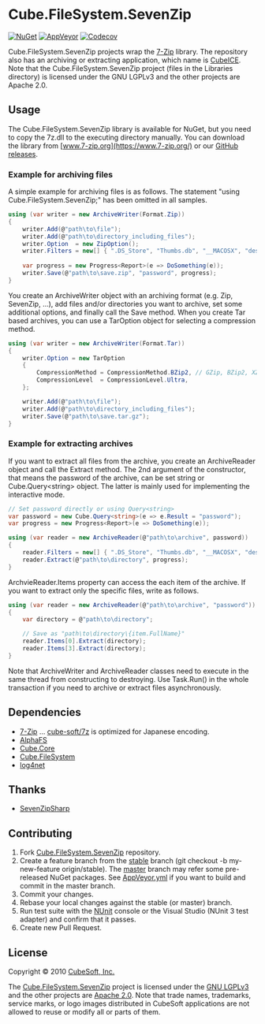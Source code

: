 Cube.FileSystem.SevenZip
====

[![NuGet](https://img.shields.io/nuget/v/Cube.FileSystem.SevenZip.svg)](https://www.nuget.org/packages/Cube.FileSystem.SevenZip/)
[![AppVeyor](https://ci.appveyor.com/api/projects/status/jao7f754rlookxxe?svg=true)](https://ci.appveyor.com/project/clown/cube-filesystem-sevenzip)
[![Codecov](https://codecov.io/gh/cube-soft/Cube.FileSystem.SevenZip/branch/master/graph/badge.svg)](https://codecov.io/gh/cube-soft/Cube.FileSystem.SevenZip)

Cube.FileSystem.SevenZip projects wrap the [7-Zip](http://www.7-zip.org/) library.
The repository also has an archiving or extracting application, which name is [CubeICE](https://www.cube-soft.jp/cubeice/).
Note that the Cube.FileSystem.SevenZip project (files in the Libraries directory) is licensed under the GNU LGPLv3 and the other projects are Apache 2.0.

## Usage

The Cube.FileSystem.SevenZip library is available for NuGet, but you need to copy the 7z.dll to the executing directory manually. 
You can download the library from [www.7-zip.org](https://www.7-zip.org/) or our [GitHub releases](https://github.com/cube-soft/Cube.FileSystem.SevenZip/releases).

### Example for archiving files

A simple example for archiving files is as follows.
The statement "using Cube.FileSystem.SevenZip;" has been omitted in all samples.

```cs
using (var writer = new ArchiveWriter(Format.Zip))
{
    writer.Add(@"path\to\file");
    writer.Add(@"path\to\directory_including_files");
    writer.Option  = new ZipOption();
    writer.Filters = new[] { ".DS_Store", "Thumbs.db", "__MACOSX", "desktop.ini" };
    
    var progress = new Progress<Report>(e => DoSomething(e));
    writer.Save(@"path\to\save.zip", "password", progress);
}
```

You create an ArchiveWriter object with an archiving format (e.g. Zip, SevenZip, ...),
add files and/or directories you want to archive, set some additional options, and finally call the Save method.
When you create Tar based archives, you can use a TarOption object for selecting a compression method.

```cs
using (var writer = new ArchiveWriter(Format.Tar))
{
    writer.Option = new TarOption
    {
        CompressionMethod = CompressionMethod.BZip2, // GZip, BZip2, XZ or Copy
        CompressionLevel  = CompressionLevel.Ultra,
    };

    writer.Add(@"path\to\file");
    writer.Add(@"path\to\directory_including_files");
    writer.Save(@"path\to\save.tar.gz");
}
```

### Example for extracting archives

If you want to extract all files from the archive, you create an ArchiveReader object
and call the Extract method. The 2nd argument of the constructor, that means the
password of the archive, can be set string or Cube.Query&lt;string&gt; object.
The latter is mainly used for implementing the interactive mode.

```cs
// Set password directly or using Query<string>
var password = new Cube.Query<string>(e => e.Result = "password");
var progress = new Progress<Report>(e => DoSomething(e));

using (var reader = new ArchiveReader(@"path\to\archive", password))
{
    reader.Filters = new[] { ".DS_Store", "Thumbs.db", "__MACOSX", "desktop.ini" };    
    reader.Extract(@"path\to\directory", progress);
}
```

ArchvieReader.Items property can access the each item of the archive.
If you want to extract only the specific files, write as follows.

```cs
using (var reader = new ArchiveReader(@"path\to\archive", "password"))
{
    var directory = @"path\to\directory";

    // Save as "path\to\directory\{item.FullName}"
    reader.Items[0].Extract(directory);
    reader.Items[3].Extract(directory);
}
```

Note that ArchiveWriter and ArchiveReader classes need to execute in the same thread from constructing to destroying.
Use Task.Run() in the whole transaction if you need to archive or extract files asynchronously.

## Dependencies

* [7-Zip](https://www.7-zip.org/) ... [cube-soft/7z](https://github.com/cube-soft/7z) is optimized for Japanese encoding.
* [AlphaFS](https://alphafs.alphaleonis.com/)
* [Cube.Core](https://github.com/cube-soft/Cube.Core)
* [Cube.FileSystem](https://github.com/cube-soft/Cube.FileSystem)
* [log4net](https://logging.apache.org/log4net/)

## Thanks

* [SevenZipSharp](https://www.nuget.org/packages/SevenZipSharp/)

## Contributing

1. Fork [Cube.FileSystem.SevenZip](https://github.com/cube-soft/Cube.FileSystem.SevenZip/fork) repository.
2. Create a feature branch from the [stable](https://github.com/cube-soft/Cube.FileSystem.SevenZip/tree/stable) branch (git checkout -b my-new-feature origin/stable). The [master](https://github.com/cube-soft/Cube.FileSystem.SevenZip/tree/master) branch may refer some pre-released NuGet packages. See [AppVeyor.yml](https://github.com/cube-soft/Cube.FileSystem.SevenZip/blob/master/AppVeyor.yml) if you want to build and commit in the master branch.
3. Commit your changes.
4. Rebase your local changes against the stable (or master) branch.
5. Run test suite with the [NUnit](http://nunit.org/) console or the Visual Studio (NUnit 3 test adapter) and confirm that it passes.
6. Create new Pull Request.

## License
 
Copyright &copy; 2010 [CubeSoft, Inc.](http://www.cube-soft.jp/)

The [Cube.FileSystem.SevenZip](https://github.com/cube-soft/Cube.FileSystem.SevenZip/blob/master/Libraries) project is licensed under the [GNU LGPLv3](https://github.com/cube-soft/Cube.FileSystem.SevenZip/blob/master/Libraries/License.txt)
and the other projects are [Apache 2.0](https://github.com/cube-soft/Cube.FileSystem.SevenZip/blob/master/License.txt).
Note that trade names, trademarks, service marks, or logo images distributed in CubeSoft applications are not allowed to reuse or modify all or parts of them.